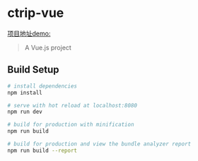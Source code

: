 # ctrip-vue
[项目地址demo:](http://www.stephentian.com/ctrip-vue/dist/#/tour)

> A Vue.js project

## Build Setup

``` bash
# install dependencies
npm install

# serve with hot reload at localhost:8080
npm run dev

# build for production with minification
npm run build

# build for production and view the bundle analyzer report
npm run build --report
```

